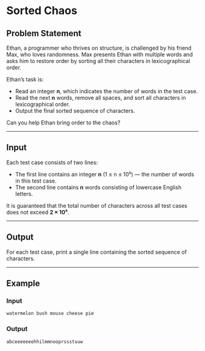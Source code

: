 # **Sorted Chaos**

## **Problem Statement**
Ethan, a programmer who thrives on structure, is challenged by his friend Max, who loves randomness. Max presents Ethan with multiple words and asks him to restore order by sorting all their characters in lexicographical order.

Ethan’s task is:
- Read an integer **n**, which indicates the number of words in the test case.
- Read the next **n** words, remove all spaces, and sort all characters in lexicographical order.
- Output the final sorted sequence of characters.

Can you help Ethan bring order to the chaos?

---

## **Input**
Each test case consists of two lines:
- The first line contains an integer **n** (1 ≤ n ≤ 10⁵) — the number of words in this test case.
- The second line contains **n** words consisting of lowercase English letters.

It is guaranteed that the total number of characters across all test cases does not exceed **2 × 10⁵**.

---

## **Output**
For each test case, print a single line containing the sorted sequence of characters.

---

## **Example**

### **Input**
`watermelon bush mouse cheese pie`

### **Output**
`abceeeeeeehhilmmnooprssstuuw`